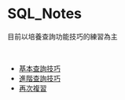 # SQL_Notes

目前以培養查詢功能技巧的練習為主

<br>

- [基本查詢技巧](https://github.com/balladeop52no4/SQL_Notes/issues/1#issue-738431176)
- [進階查詢技巧](https://github.com/balladeop52no4/SQL_Notes/issues/2#issue-738431251)
- [再次複習](https://github.com/balladeop52no4/SQL_Notes/issues/3#issue-738431344)

<br>
